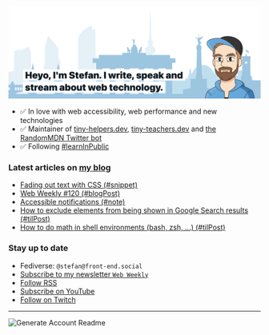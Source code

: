 <img alt="Heyo, I'm Stefan. I write and speak about web technology." src="https://raw.githubusercontent.com/stefanjudis/stefanjudis/main/screenshot.png">

- ✅ In love with web accessibility, web performance and new technologies
- ✅ Maintainer of [tiny-helpers.dev](https://tiny-helpers.dev), [tiny-teachers.dev](https://tiny-teachers.dev/) and [the RandomMDN Twitter bot](https://twitter.com/randomMDN)
- ✅ Following [#learnInPublic](https://www.stefanjudis.com/today-i-learned/)
### Latest articles on [my blog](https://www.stefanjudis.com)

<!-- BLOG-POST-LIST:START -->
- [Fading out text with CSS &lpar;#snippet&rpar;](https://www.stefanjudis.com/snippets/fading-out-text-with-css/)
- [Web Weekly #120 &lpar;#blogPost&rpar;](https://www.stefanjudis.com/blog/web-weekly-120/)
- [Accessible notifications &lpar;#note&rpar;](https://www.stefanjudis.com/notes/accessible-notifications/)
- [How to exclude elements from being shown in Google Search results &lpar;#tilPost&rpar;](https://www.stefanjudis.com/today-i-learned/how-to-exclude-elements-from-being-shown-in-google-search-results/)
- [How to do math in shell environments &lpar;bash, zsh, ...&rpar; &lpar;#tilPost&rpar;](https://www.stefanjudis.com/today-i-learned/math-in-shell-environments/)
<!-- BLOG-POST-LIST:END -->

### Stay up to date

- Fediverse: `@stefan@front-end.social`
- [Subscribe to my newsletter `Web Weekly`](https://webweekly.email/)
- [Follow RSS](https://www.stefanjudis.com/feeds/)
- [Subscribe on YouTube](https://youtube.com/c/stefanjudis)
- [Follow on Twitch](https://www.twitch.tv/stefanjudis)

---

![Generate Account Readme](https://github.com/stefanjudis/stefanjudis/workflows/Generate%20Account%20Readme/badge.svg)
